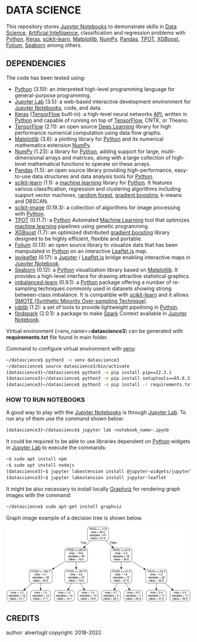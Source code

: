 # DATA SCIENCE

This repository stores [Jupyter Notebooks] to demonstrate skills in [Data Science], [Artificial Intelligence], classification and regression problems with [Python], [Keras], [scikit-learn], [Matplotlib], [NumPy], [Pandas], [TPOT], [XGBoost], [Folium], [Seaborn] among others.

## DEPENDENCIES

The code has been tested using:

* [Python] (3.10): an interpreted high-level programming language for general-purpose programming.
* [Jupyter Lab] (3.5): a web-based interactive development environment for [Jupyter Notebooks], code, and data.
* [Keras] ([TensorFlow] built-in): a high-level neural networks [API], written in [Python] and capable of running on top of [TensorFlow], CNTK, or Theano.
* [TensorFlow] (2.11): an open source [Deep Learning] library for high performance numerical computation using data flow graphs.
* [Matplotlib] (3.6): a plotting library for [Python] and its numerical mathematics extension [NumPy].
* [NumPy] (1.23): a library for [Python], adding support for large, multi-dimensional arrays and matrices, along with a large collection of high-level mathematical functions to operate on these arrays.
* [Pandas] (1.5):  an open source library providing high-performance, easy-to-use data structures and data analysis tools for [Python].
* [scikit-learn] (1.1): a [machine learning] library for [Python]. It features various classification, regression and clustering algorithms including support vector machines, [random forest], [gradient boosting], k-means and DBSCAN.
* [scikit-image] (0.19.3): a collection of algorithms for image processing with [Python].
* [TPOT] (0.11.7): a [Python] Automated [Machine Learning] tool that optimizes [machine learning] pipelines using genetic programming.
* [XGBoost] (1.7): an optimized distributed [gradient boosting] library designed to be highly efficient, flexible and portable.
* [Folium] (0.13): an open source library to visualize data that has been manipulated in [Python] on an interactive [Leaflet.js] map.
* [ipyleaflet] (0.17): a [Jupyter] / [Leaflet.js] bridge enabling interactive maps in [Jupyter Notebook].
* [Seaborn] (0.12): a [Python] visualization library based on [Matplotlib]. It provides a high-level interface for drawing attractive statistical graphics.
* [imbalanced-learn] (0.9.1): a [Python] package offering a number of re-sampling techniques commonly used in datasets showing strong between-class imbalance. It is compatible with [scikit-learn] and it allows [SMOTE (Synthetic Minority Over-sampling Technique)].
* [joblib] (1.2): a set of tools to provide lightweight pipelining in [Python].
* [findspark] (2.0.1): a package to make [Spark] Context available in [Jupyter Notebook].

Virtual environment (<env_name>=**datascience3**) can be generated with  **requirements.txt** file found in main folder.

Command to configure virtual environment with [venv]:

```bash
~/datascience$ python3 -m venv datascience3
~/datascience$ source datascience3/bin/activate
(datascience3)~/datascience$ python3 -m pip install pip==22.3.1
(datascience3)~/datascience$ python3 -m pip install setuptools==65.6.3
(datascience3)~/datascience$ python3 -m pip install -r requirements.txt
```

### HOW TO RUN NOTEBOOKS

A good way to play with the [Jupyter Notebooks] is through [Jupyter Lab]. To run any of them use the command shown below:

```bash
(datascience3)~/datascience$ jupyter lab <notebook_name>.ipynb
```

It could be required to be able to use libraries dependent on [Python] widgets in [Jupyter Lab] to execute the commands:

```bash
~$ sudo apt install npm
~$ sudo apt install nodejs
(datascience3)~$ jupyter labextension install @jupyter-widgets/jupyterlab-manager
(datascience3)~$ jupyter labextension install jupyter-leaflet
```

It might be also necessary to install locally [Graphviz] for rendering graph images with the command:

```bash
~/datascience$ sudo apt-get install graphviz
```

Graph image example of a decision tree is shown below.

![Graph image example of a decision tree](images/tree_top3.png)

## CREDITS

author: alvertogit
copyright: 2018-2022

[Data Science]: https://en.wikipedia.org/wiki/Data_science
[Artificial Intelligence]: https://en.wikipedia.org/wiki/Artificial_intelligence
[Python]: https://www.python.org/
[Machine Learning]: https://en.wikipedia.org/wiki/Machine_learning
[Deep Learning]: https://en.wikipedia.org/wiki/Deep_learning
[Random Forest]: https://en.wikipedia.org/wiki/Random_forest
[Gradient Boosting]: https://en.wikipedia.org/wiki/Gradient_boosting
[API]: https://en.wikipedia.org/wiki/Application_programming_interface
[Docker]: https://www.docker.com/
[docker-compose]: https://github.com/docker/compose
[Keras]: https://keras.io/
[TensorFlow]: https://www.tensorflow.org/
[Matplotlib]: https://matplotlib.org/
[NumPy]: https://numpy.org/
[Pandas]: https://pandas.pydata.org/
[scikit-learn]: https://scikit-learn.org/stable/
[scikit-image]: https://scikit-image.org/
[TPOT]: https://github.com/EpistasisLab/tpot
[XGBoost]: https://github.com/dmlc/xgboost
[Folium]: https://github.com/python-visualization/folium
[Leaflet.js]: https://leafletjs.com/
[ipyleaflet]: https://github.com/jupyter-widgets/ipyleaflet
[Seaborn]: http://seaborn.pydata.org/
[imbalanced-learn]: https://github.com/scikit-learn-contrib/imbalanced-learn
[SMOTE (Synthetic Minority Over-sampling Technique)]: https://jair.org/index.php/jair/article/view/10302
[joblib]: https://pypi.org/project/joblib/
[Jupyter]: https://jupyter.org/
[Jupyter Lab]: https://jupyter.org/
[Jupyter Notebook]: https://jupyter.org/
[Jupyter Notebooks]: https://jupyter.org/
[findspark]: https://github.com/minrk/findspark
[Spark]: https://spark.apache.org/
[venv]: https://docs.python.org/3/library/venv.html
[Graphviz]: https://www.graphviz.org/
